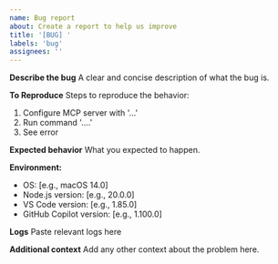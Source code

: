 ```yaml
---
name: Bug report
about: Create a report to help us improve
title: '[BUG] '
labels: 'bug'
assignees: ''
---
```


**Describe the bug**
A clear and concise description of what the bug is.

**To Reproduce**
Steps to reproduce the behavior:

1. Configure MCP server with '...'
2. Run command '....'
3. See error

**Expected behavior**
What you expected to happen.

**Environment:**

- OS: [e.g., macOS 14.0]
- Node.js version: [e.g., 20.0.0]
- VS Code version: [e.g., 1.85.0]
- GitHub Copilot version: [e.g., 1.100.0]

**Logs**
Paste relevant logs here

**Additional context**
Add any other context about the problem here.
